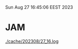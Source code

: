 Sun Aug 27 16:45:06 EEST 2023
# JAM
<a href='./cache/202308/27_16.log'>./cache/202308/27_16.log</a>
